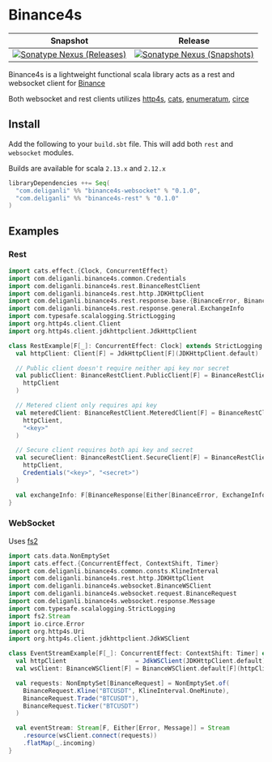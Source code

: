 # Binance4s
| Snapshot | Release |
| --- | --- |
| [![Sonatype Nexus (Releases)][Badge-SonatypeReleases]][Link-SonatypeReleases] | [![Sonatype Nexus (Snapshots)][Badge-SonatypeSnapshots]][Link-SonatypeSnapshots] |

Binance4s is a lightweight functional scala library acts as a rest and websocket client for [Binance][Link-binance]

Both websocket and rest clients utilizes  [http4s][Link-http4s], [cats][Link-cats], [enumeratum][Link-enumeratum], [circe][Link-circe]

## Install
Add the following to your `build.sbt` file. This will add both `rest` and `websocket` modules. 

Builds are available for scala `2.13.x` and `2.12.x`
```sbt
libraryDependencies ++= Seq(
  "com.deliganli" %% "binance4s-websocket" % "0.1.0",
  "com.deliganli" %% "binance4s-rest" % "0.1.0"
)
```
## Examples

### Rest

```scala
import cats.effect.{Clock, ConcurrentEffect}
import com.deliganli.binance4s.common.Credentials
import com.deliganli.binance4s.rest.BinanceRestClient
import com.deliganli.binance4s.rest.http.JDKHttpClient
import com.deliganli.binance4s.rest.response.base.{BinanceError, BinanceResponse}
import com.deliganli.binance4s.rest.response.general.ExchangeInfo
import com.typesafe.scalalogging.StrictLogging
import org.http4s.client.Client
import org.http4s.client.jdkhttpclient.JdkHttpClient

class RestExample[F[_]: ConcurrentEffect: Clock] extends StrictLogging {
  val httpClient: Client[F] = JdkHttpClient[F](JDKHttpClient.default)

  // Public client doesn't require neither api key nor secret
  val publicClient: BinanceRestClient.PublicClient[F] = BinanceRestClient.public[F](
    httpClient
  )

  // Metered client only requires api key
  val meteredClient: BinanceRestClient.MeteredClient[F] = BinanceRestClient.metered[F](
    httpClient,
    "<key>"
  )

  // Secure client requires both api key and secret
  val secureClient: BinanceRestClient.SecureClient[F] = BinanceRestClient.secure[F](
    httpClient,
    Credentials("<key>", "<secret>")
  )

  val exchangeInfo: F[BinanceResponse[Either[BinanceError, ExchangeInfo]]] = publicClient.general.exchangeInfo
}
```

### WebSocket

Uses [fs2][Link-fs2]

```scala
import cats.data.NonEmptySet
import cats.effect.{ConcurrentEffect, ContextShift, Timer}
import com.deliganli.binance4s.common.consts.KlineInterval
import com.deliganli.binance4s.rest.http.JDKHttpClient
import com.deliganli.binance4s.websocket.BinanceWSClient
import com.deliganli.binance4s.websocket.request.BinanceRequest
import com.deliganli.binance4s.websocket.response.Message
import com.typesafe.scalalogging.StrictLogging
import fs2.Stream
import io.circe.Error
import org.http4s.Uri
import org.http4s.client.jdkhttpclient.JdkWSClient

class EventStreamExample[F[_]: ConcurrentEffect: ContextShift: Timer] extends StrictLogging {
  val httpClient                   = JdkWSClient(JDKHttpClient.default)
  val wsClient: BinanceWSClient[F] = BinanceWSClient.default[F](httpClient)

  val requests: NonEmptySet[BinanceRequest] = NonEmptySet.of(
    BinanceRequest.Kline("BTCUSDT", KlineInterval.OneMinute),
    BinanceRequest.Trade("BTCUSDT"),
    BinanceRequest.Ticker("BTCUSDT")
  )

  val eventStream: Stream[F, Either[Error, Message]] = Stream
    .resource(wsClient.connect(requests))
    .flatMap(_.incoming)
}
```
[Badge-SonatypeReleases]: https://img.shields.io/nexus/s/com.deliganli/binance4s-websocket_2.13?server=https%3A%2F%2Foss.sonatype.org "Sonatype Releases"
[Link-SonatypeReleases]: https://oss.sonatype.org/content/repositories/snapshots/com/deliganli/binance4s-websocket_2.13/ "Sonatype Releases"

[Badge-SonatypeSnapshots]: https://img.shields.io/nexus/r/https/oss.sonatype.org/com.deliganli/binance4s-websocket_2.13.svg "Sonatype Releases"
[Link-SonatypeSnapshots]: https://oss.sonatype.org/content/repositories/snapshots/com/deliganli/binance4s-websocket_2.13/ "Sonatype Releases"

[Link-binance]: https://github.com/binance-exchange/binance-official-api-docs
[Link-http4s]: https://github.com/http4s/http4s
[Link-cats]: https://github.com/typelevel/cats
[Link-enumeratum]: https://github.com/lloydmeta/enumeratum
[Link-circe]: https://github.com/circe/circe
[Link-fs2]: https://github.com/functional-streams-for-scala/fs2
